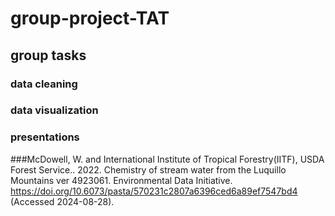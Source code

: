 # group-project-TAT

## group tasks
### data cleaning
### data visualization
### presentations

###McDowell, W. and International Institute of Tropical Forestry(IITF), USDA Forest Service.. 2022. Chemistry of stream water from the Luquillo Mountains ver 4923061. Environmental Data Initiative. https://doi.org/10.6073/pasta/570231c2807a6396ced6a89ef7547bd4 (Accessed 2024-08-28).
